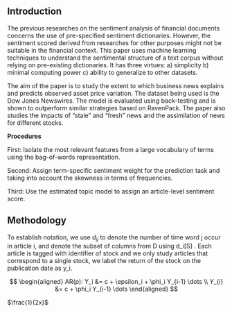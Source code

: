 ## Introduction
The previous researches on the sentiment analysis of financial documents concerns the use of pre-specified sentiment dictionaries. However, the sentiment scored derived from researches for other purposes might not be suitable in the financial context. This paper uses machine learning techniques to understand the sentimental structure of a text corpus without relying on pre-existing dictionaries. It has three virtues: a) simplicity b) minimal computing power c) ability to generalize to other datasets. 

The aim of the paper is to study the extent to which business news explains and predicts observed asset price variation. The dataset being used is the Dow Jones Newswires. The model is evaluated using back-testing and is shown to outperform similar strategies based on RavenPack. The paper also studies the impacts of “stale” and “fresh” news and the assimilation of news for different stocks. 

**Procedures**

First: Isolate the most relevant features from a large vocabulary of terms using the bag-of-words representation. 

Second: Assign term-specific sentiment weight for the prediction task and taking into account the skewness in terms of frequencies. 

Third: Use the estimated topic model to assign an article-level sentiment score. 

## Methodology 
To establish notation, we use $d_{ij}$ to denote the number of time word j occur in article i, and denote the subset of columns from D using d_i[S] . Each article is tagged with identifier of stock and we only study articles that correspond to a single stock, we label the return of the stock on the publication date as y_i. 


$$
\begin{aligned}
 AR(p): Y_i &= c + \epsilon_i + \phi_i Y_{i-1} \dots \\
 Y_{i} &= c + \phi_i Y_{i-1} \dots
\end{aligned}
$$

$\frac{1}{2x}$
